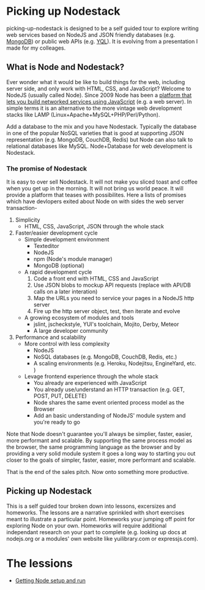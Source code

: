 # Picking up Nodestack

picking-up-nodestack is designed to be a self guided tour to explore writing 
web services based on NodeJS and JSON friendly databases (e.g. [MongoDB](http://mongodb.org))
or public web APIs (e.g. [YQL](http://developer.yahoo/com/yql/console)). It
is evolving from a presentation I made for my colleages.


## What is Node and Nodestack?

Ever wonder what it would be like to build things for the web, including server side, and only
work with HTML, CSS, and JavaScript? Welcome to NodeJS (usually called Node). Since 2009 Node  has been a 
[platform that lets you build networked services using JavaScript](http://nodejs.org/about/)
(e.g. a web server). In simple terms it is an alternative to the more
vintage web development stacks like LAMP (Linux+Apache+MySQL+PHP/Perl/Python).

Add a database to the mix and you have Nodestack.  Typically the database
in one of the popular NoSQL varieties that is good at supporting JSON representation
(e.g. MongoDB, CouchDB, Redis) but Node can also talk to relational databases
like MySQL. Node+Database for web development is Nodestack.


### The promise of Nodestack

It is easy to over sell Nodestack. It will not make you sliced toast and coffee when
you get up in the morning.  It will not bring us world peace.  It will provide a
platform that teases with possibilites.  Here a lists of promises which have devlopers
exited about Node on with sides the web server transaction-

1. Simplicity
	* HTML, CSS, JavaScript, JSON through the whole stack
2. Faster/easier development cycle
	* Simple development environment
		* Texteditor
		* NodeJS
		* npm (Node's module manager)
		* MongoDB (optional) 
	* A rapid development cycle
		1. Code a front end with HTML, CSS and JavaScript
		2. Use JSON blobs to mockup API requests (replace with API/DB calls on a later interation)
		3. Map the URLs you need to service your pages in a NodeJS http server
		4. Fire up the http server object, test, then iterate and evolve
	* A growing ecosystem of modules and tools
		* jslint, jscheckstyle, YUI's toolchain, Mojito, Derby, Meteor
		* A large developer community
3. Performance and scalability
	* More control with less complexity
		* NodeJS
		* NoSQL databases (e.g. MongoDB, CouchDB, Redis, etc.)
		* A scaling environments (e.g. Heroku, Nodejitsu, EngineYard, etc. )
	* Levage frontend experience through the whole stack
		* You already are experienced with JavaScript
		* You already use/understand an HTTP transaction (e.g. GET, POST, PUT, DELETE)
		* Node shares the same event oriented process model as the Browser
		* Add an basic understanding of NodeJS' module system and you're ready to go

Note that Node doesn't guarantee you'll always be simplier, faster, easier,
more performant and scalable. By supporting the same process model as the browser, the same programming
language as the browser and by providing a very solid module system it goes a long way to starting you
out closer to the goals of simpler, faster, easier, more performant and scalable.

That is the end of the sales pitch. Now onto something more productive.


## Picking up Nodestack

This is a self guided tour broken down into lessons, excersizes and homeworks.  The lessons
are a narrative sprinkled with short exercises meant to illustrate a particular point. Homeworks
your jumping off point for exploring Node on your own. Homeworks will require additional
independant research on your part to complete (e.g. looking up docs at nodejs.org or a modules'
own website like yuilibrary.com or expressjs.com).

# The lessions

* [Getting Node setup and run](lesson-01.md)
